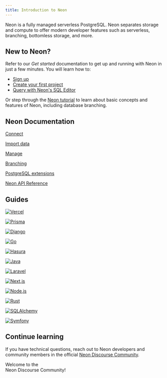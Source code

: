 ```yaml
---
title: Introduction to Neon
---
```


Neon is a fully managed serverless PostgreSQL. Neon separates storage and compute to offer modern developer features such as serverless, branching, bottomless storage, and more.

## New to Neon?

Refer to our _Get started_ documentation to get up and running with Neon in just a few minutes. You will learn how to:

- [Sign up](/docs/get-started-with-neon/signing-up)
- [Create your first project](/docs/get-started-with-neon/setting-up-a-project)
- [Query with Neon's SQL Editor](/docs/get-started-with-neon/query-with-neon-sql-editor)

Or step through the [Neon tutorial](/docs/tutorial/neon-tutorial) to learn about basic concepts and features of Neon, including database branching.

## Neon Documentation

<IntroNavigation>

[Connect](/docs/connect/connect-from-any-app "Learn to connect to a Neon database from any application")

[Import data](/docs/import/import-from-postgres "Import your own data or sample data that you can use to explore Neon")

[Manage](/docs/manage/overview "Learn how to manage Neon projects, branches, compute resources, databases, and roles")

[Branching](/docs/introduction/branching "Learn about branching and how you can use it to optimize development workflows")

[PostgreSQL extensions](/docs/extensions/pg-extensions "Install supported PostgreSQL extensions")

[Neon API Reference](https://api-docs.neon.tech/reference/getting-started-with-neon-api "Manage Neon programmatically using the Neon API")

</IntroNavigation>

## Guides

<TechnologyNavigation>

[![Vercel](/images/technology-logos/vercel-logo.svg "Integrate Neon with Vercel")](/docs/guides/vercel-overview)

[![Prisma](/images/technology-logos/prisma-logo.svg "Connect from Prisma to Neon")](/docs/guides/prisma)

[![Django](/images/technology-logos/django-logo.svg "Connect a Django application to Neon")](/docs/guides/django)

[![Go](/images/technology-logos/go-logo.svg "Connect a Go application to Neon")](/docs/guides/go)

[![Hasura](/images/technology-logos/hasura-logo.svg "Connect from Hasura Cloud to Neon")](/docs/guides/hasura)

[![Java](/images/technology-logos/java-logo.svg "Connect a Java application to Neon")](/docs/guides/java)

[![Laravel](/images/technology-logos/laravel-logo.svg "Connect a Laravel application to Neon")](/docs/guides/laravel)

[![Next.js](/images/technology-logos/nextjs-logo.svg "Connect a Next.js application to Neon")](/docs/guides/vercel)

[![Node.js](/images/technology-logos/nodejs-logo.svg "Connect a Node.js application to Neon")](/docs/guides/node)

[![Rust](/images/technology-logos/rust-logo.svg "Connect a Rust application to Neon")](/docs/guides/rust)

[![SQLAlchemy](/images/technology-logos/sqlalchemy-logo.svg "Connect an SQLAlchemy application to Neon")](/docs/guides/sqlalchemy)

[![Symfony](/images/technology-logos/symfony-logo.svg "Connect from Symfony with Doctrine to Neon")](/docs/guides/symfony)

</TechnologyNavigation>

## Continue learning

If you have technical questions, reach out to Neon developers and community members in the official [Neon Discourse Community](https://community.neon.tech/).

<CommunityBanner>Welcome to the <br /> Neon Discourse Community!</CommunityBanner>
